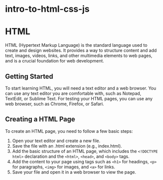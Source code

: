 # intro-to-html-css-js

# HTML
HTML (Hypertext Markup Language) is the standard language used to create and design websites. It provides a way to structure content and add text, images, videos, links, and other multimedia elements to web pages, and is a crucial foundation for web development.

## Getting Started
To start learning HTML, you will need a text editor and a web browser. You can use any text editor you are comfortable with, such as Notepad, TextEdit, or Sublime Text. For testing your HTML pages, you can use any web browser, such as Chrome, Firefox, or Safari.

## Creating a HTML Page
To create an HTML page, you need to follow a few basic steps:

1. Open your text editor and create a new file.
2. Save the file with an .html extension (e.g., index.html).
3. Add the basic structure of an HTML page, which includes the `<!DOCTYPE html>` declaration and the `<html>`, `<head>`, and `<body>` tags.
4. Add the content to your page using tags such as `<h1>` for headings, `<p>` for paragraphs, `<img>` for images, and `<a>` for links.
5. Save your file and open it in a web browser to view the page.